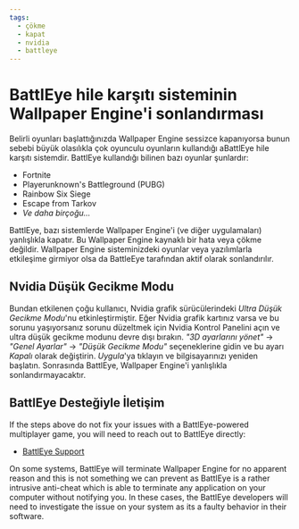 ```yaml
---
tags:
  - çökme
  - kapat
  - nvidia
  - battleye
---
```


# BattlEye hile karşıtı sisteminin Wallpaper Engine'i sonlandırması
Belirli oyunları başlattığınızda Wallpaper Engine sessizce kapanıyorsa bunun sebebi büyük olasılıkla çok oyunculu oyunların kullandığı aBattlEye hile karşıtı sistemdir. BattlEye kullandığı bilinen bazı oyunlar şunlardır:

* Fortnite
* Playerunknown's Battleground (PUBG)
* Rainbow Six Siege
* Escape from Tarkov
* *Ve daha birçoğu...*

BattlEye, bazı sistemlerde Wallpaper Engine'i (ve diğer uygulamaları) yanlışlıkla kapatır. Bu Wallpaper Engine kaynaklı bir hata veya çökme değildir. Wallpaper Engine sisteminizdeki oyunlar veya yazılımlarla etkileşime girmiyor olsa da BattleEye tarafından aktif olarak sonlandırılır.

## Nvidia Düşük Gecikme Modu
Bundan etkilenen çoğu kullanıcı, Nvidia grafik sürücülerindeki *Ultra Düşük Gecikme Modu*'nu etkinleştirmiştir. Eğer Nvidia grafik kartınız varsa ve bu sorunu yaşıyorsanız sorunu düzeltmek için Nvidia Kontrol Panelini açın ve ultra düşük gecikme modunu devre dışı bırakın. *"3D ayarlarını yönet"* -> *"Genel Ayarlar"* -> *"Düşük Gecikme Modu"* seçeneklerine gidin ve bu ayarı *Kapalı* olarak değiştirin. *Uygula*'ya tıklayın ve bilgisayarınızı yeniden başlatın. Sonrasında BattlEye, Wallpaper Engine'i yanlışlıkla sonlandırmayacaktır.

## BattlEye Desteğiyle İletişim
If the steps above do not fix your issues with a BattlEye-powered multiplayer game, you will need to reach out to BattlEye directly:

* [BattlEye Support](https://www.battleye.com/contact/)

On some systems, BattlEye will terminate Wallpaper Engine for no apparent reason and this is not something we can prevent as BattlEye is a rather intrusive anti-cheat which is able to terminate any application on your computer without notifying you. In these cases, the BattlEye developers will need to investigate the issue on your system as its a faulty behavior in their software.